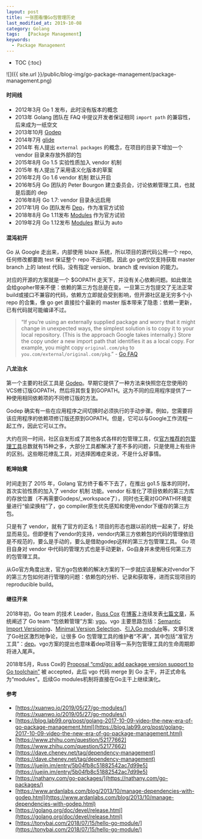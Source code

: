```yaml
---
layout: post
title: 一张图看懂Go包管理历史
last_modified_at: 2019-10-08
category: Golang
tags:   [Package Management]
keywords:
  - Package Management
---
```


* TOC
{:toc}


![]({{ site.url }}/public/blog-img/go-package-management/package-management.png)

#### 时间线
- 2012年3月 Go 1 发布，此时没有版本的概念
- 2013年 Golang 团队在 FAQ 中提议开发者保证相同 `import path` 的兼容性，后来成为一纸空文
- 2013年10月 [Godep](https://github.com/tools/godep)
- 2014年7月 [glide](https://github.com/Masterminds/glide)
- 2014年 有人提出 `external packages` 的概念，在项目的目录下增加一个 vendor 目录来存放外部的包
- 2015年8月  Go 1.5 实验性质加入 vendor 机制
- 2015年 有人提出了采用语义化版本的草案
- 2016年2月 Go 1.6 vendor 机制 默认开启
- 2016年5月 Go 团队的 Peter Bourgon 建立委员会，讨论依赖管理工具，也就是后面的 dep
- 2016年8月 Go 1.7: vendor 目录永远启用
- 2017年1月 Go 团队发布 [Dep](https://github.com/golang/dep)，作为准官方试验
- 2018年8月 Go 1.11发布 [Modules](https://golang.org/doc/go1.11#modules) 作为官方试验
- 2019年2月 Go 1.12发布 [Modules](https://golang.org/doc/go1.12#modules) 默认为 auto

#### 混沌初开
Go 从 Google 走出来，内部使用 blaze 系统，所以项目的源代码公用一个 repo, 任何修改都要跑 test 保证整个 repo 不出问题。因此 go get仅仅支持获取 master branch 上的 latest 代码，没有指定 version、branch 或 revision 的能力。

对应的开源的方案就是一个 $GOPATH 走天下，并没有关心依赖问题。如此做法会给gopher带来不便：依赖的第三方包总是在变。一旦第三方包提交了无法正常build或接口不兼容的代码，依赖方立即就会受到影响，但开源社区是无穷多个小 repo 的合集，像 go get 直接拉个最新的 master 版本带来了隐患：依赖一更新，已有代码就可能编译不过。

> “If you’re using an externally supplied package and worry that it might change in unexpected ways, the simplest solution is to copy it to your local repository. (This is the approach Google takes internally.) Store the copy under a new import path that identifies it as a local copy. For example, you might copy `original.com/pkg` to `you.com/external/original.com/pkg`.” - [Go FAQ](https://golang.org/doc/faq#get_version)

#### 八龙治水
第一个主要的社区工具是 [Godep](https://github.com/tools/godep)。早期它提供了一种方法来快照您在您使用的VCS修订版GOPATH，然后将其恢复到GOPATH。这为不同的应用程序提供了一种使用相同依赖项的不同修订版的方法。

Godep 确实有一些在应用程序之间切换时必须执行的手动步骤。例如，您需要将该应用程序的依赖项修订版还原到GOPATH。但是，它可以与Google工作流程一起工作，因此它可以工作。

大约在同一时间，社区自发形成了其他各式各样的包管理工具，仅[官方推荐的包管理工具](https://github.com/golang/go/wiki/PackageManagementTools)总数就有15种之多，大部分工具都解决了差不多的问题，只是使用上有些许的区别。这些眼花缭乱工具，对选择困难症来说，不是什么好事情。

#### 乾坤始奠
时间走到了 2015 年，Golang 官方终于看不下去了，在推出 go1.5 版本的同时，首次实验性质的加入了 vendor 机制 功能。vendor 标准化了项目依赖的第三方库的存放位置（不再需要Godeps/\_workspace了），同时也无需对GOPATH环境变量进行“偷梁换柱”了，go compiler原生优先感知和使用vendor下缓存的第三方包。

只是有了 vendor，就有了官方的正名！项目的形态也跟以前的统一起来了，好处显而易见。但即便有了vendor的支持，vendor内第三方依赖包的代码的管理依旧是不规范的，要么是手动的，要么是借助godep这样的第三方包管理工具。 Go 项目自身对 vendor 中代码的管理方式也是手动更新，Go自身并未使用任何第三方的包管理工具。

从Go官方角度出发，官方go包依赖的解决方案的下一步就应该是解决对vendor下的第三方包如何进行管理的问题：依赖包的分析、记录和获取等，进而实现项目的reproducible build。

#### 继往开来
2018年初，Go team 的技术 Leader，[Russ Cox](https://research.swtch.com/) 在[博客](https://research.swtch.com/)上连续发表[七篇文章](https://research.swtch.com/vgo)，系统阐述了 Go team “包依赖管理”方案: [vgo](https://github.com/golang/vgo)。vgo 主要思路包括：[Semantic Import Versioning](https://research.swtch.com/vgo-import)、[Minimal Version Selection](https://research.swtch.com/vgo-mvs)、[引入Go module](https://research.swtch.com/vgo-module)等。文章引发了Go社区激烈地争论，让很多 Go 包管理工具的维护者“不满”，其中包括“准官方工具”：[dep](https://github.com/golang/dep)。vgo方案的提出也意味着dep项目等一系列包管理工具的生命周期即将进入尾声。

2018年5月，Russ Cox的 [Proposal “cmd/go: add package version support to Go toolchain”](https://github.com/golang/go/issues/24301) 被 accepted，此后 vgo 代码 merge 到 Go 主干，并正式命名为“modules”。后续Go modules机制将直接在Go主干上继续演化。



#### 参考
- [https://xuanwo.io/2019/05/27/go-modules/](https://xuanwo.io/2019/05/27/go-modules/)
- [https://blog.lab99.org/post/golang-2017-10-09-video-the-new-era-of-go-package-management.html](https://blog.lab99.org/post/golang-2017-10-09-video-the-new-era-of-go-package-management.html)
- [https://www.zhihu.com/question/52177662](https://www.zhihu.com/question/52177662)
- [https://dave.cheney.net/tag/dependency-management](https://dave.cheney.net/tag/dependency-management)
- [https://juejin.im/entry/5b04fb8c51882542ac7d99e5](https://juejin.im/entry/5b04fb8c51882542ac7d99e5)
- [https://nathany.com/go-packages/](https://nathany.com/go-packages/)
- [https://www.ardanlabs.com/blog/2013/10/manage-dependencies-with-godep.html](https://www.ardanlabs.com/blog/2013/10/manage-dependencies-with-godep.html)
- [https://golang.org/doc/devel/release.html](https://golang.org/doc/devel/release.html)
- [https://tonybai.com/2018/07/15/hello-go-module/](https://tonybai.com/2018/07/15/hello-go-module/)